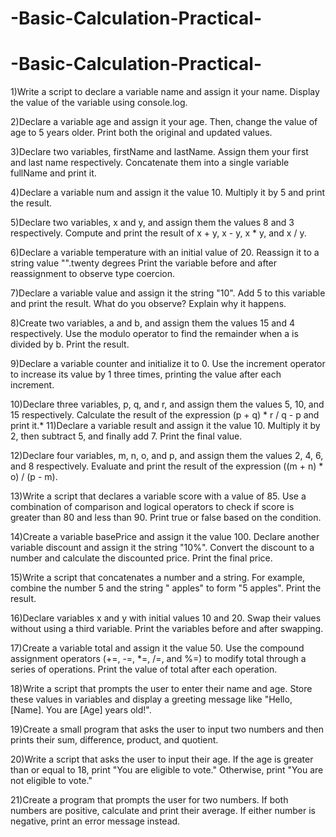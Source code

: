 # -Basic-Calculation-Practical-
# -Basic-Calculation-Practical-

1)Write a script to declare a variable name and assign it your name. Display the value of the variable using console.log.

2)Declare a variable age and assign it your age. Then, change the value of age to 5 years older. Print both the original and updated values.

3)Declare two variables, firstName and lastName. Assign them your first and last name respectively. Concatenate them into a single variable fullName and print it.

4)Declare a variable num and assign it the value 10. Multiply it by 5 and print the result.

5)Declare two variables, x and y, and assign them the values 8 and 3 respectively. Compute and print the result of x + y, x - y, x * y, and x / y.

6)Declare a variable temperature with an initial value of 20. Reassign it to a string value "".twenty degrees Print the variable before and after reassignment to observe type coercion.

7)Declare a variable value and assign it the string "10". Add 5 to this variable and print the result. What do you observe? Explain why it happens.

8)Create two variables, a and b, and assign them the values 15 and 4 respectively. Use the modulo operator to find the remainder when a is divided by b. Print the result.

9)Declare a variable counter and initialize it to 0. Use the increment operator to increase its value by 1 three times, printing the value after each increment.

10)Declare three variables, p, q, and r, and assign them the values 5, 10, and 15 respectively. Calculate the result of the expression (p + q) * r / q - p and print it.*
11)Declare a variable result and assign it the value 10. Multiply it by 2, then subtract 5, and finally add 7. Print the final value.

12)Declare four variables, m, n, o, and p, and assign them the values 2, 4, 6, and 8 respectively. Evaluate and print the result of the expression ((m + n) * o) / (p - m).

13)Write a script that declares a variable score with a value of 85. Use a combination of comparison and logical operators to check if score is greater than 80 and less than 90. Print true or false based on the condition.

14)Create a variable basePrice and assign it the value 100. Declare another variable discount and assign it the string "10%". Convert the discount to a number and calculate the discounted price. Print the final price.

15)Write a script that concatenates a number and a string. For example, combine the number 5 and the string " apples" to form "5 apples". Print the result.

16)Declare variables x and y with initial values 10 and 20. Swap their values without using a third variable. Print the variables before and after swapping.

17)Create a variable total and assign it the value 50. Use the compound assignment operators (+=, -=, *=, /=, and %=) to modify total through a series of operations. Print the value of total after each operation.

18)Write a script that prompts the user to enter their name and age. Store these values in variables and display a greeting message like "Hello, [Name]. You are [Age] years old!".

19)Create a small program that asks the user to input two numbers and then prints their sum, difference, product, and quotient.

20)Write a script that asks the user to input their age. If the age is greater than or equal to 18, print "You are eligible to vote." Otherwise, print "You are not eligible to vote."

21)Create a program that prompts the user for two numbers. If both numbers are positive, calculate and print their average. If either number is negative, print an error message instead.

